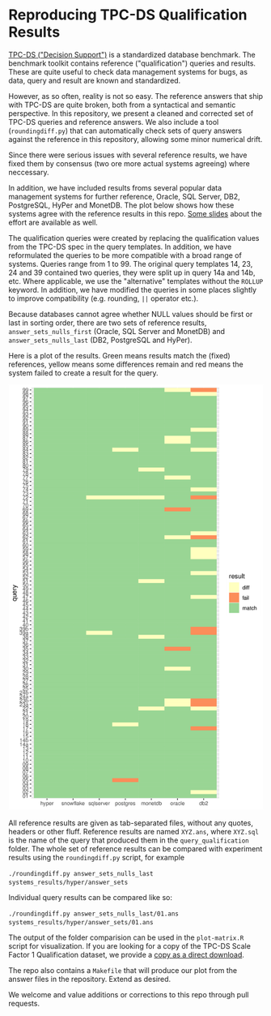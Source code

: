 # Reproducing TPC-DS Qualification Results

[TPC-DS ("Decision Support")](http://www.tpc.org/tpcds/) is a standardized database benchmark. The benchmark toolkit contains reference ("qualification") queries and results. These are quite useful to check data management systems for bugs, as data, query and result are known and standardized.

However, as so often, reality is not so easy. The reference answers that ship with TPC-DS are quite broken, both from a syntactical and semantic perspective. In this repository, we present a cleaned and corrected set of TPC-DS queries and reference answers. We also include a tool (`roundingdiff.py`) that can automatically check sets of query answers against the reference in this repository, allowing some minor numerical drift. 

Since there were serious issues with several reference results, we have fixed them by consensus (two ore more actual systems agreeing) where neccessary. 

In addition, we have included results froms several popular data management systems for further reference, Oracle, SQL Server, DB2, PostgreSQL, HyPer and MonetDB. The plot below shows how these systems agree with the reference results in this repo. [Some slides](https://homepages.cwi.nl/~hannes/tpcds-slides.pdf) about the effort are available as well.

The qualification queries were created by replacing the qualification values from the TPC-DS spec in the query templates. In addition, we have reformulated the queries to be more compatible with a broad range of systems. Queries range from 1 to 99. The original query templates 14, 23, 24 and 39 contained two queries, they were split up in query 14a and 14b, etc. Where applicable, we use the "alternative" templates without the `ROLLUP` keyword. In addition, we have modified the queries in some places slightly to improve compatibility (e.g. rounding, `||` operator etc.).

Because databases cannot agree whether NULL values should be first or last in sorting order, there are two sets of reference results, `answer_sets_nulls_first` (Oracle, SQL Server and MonetDB) and `answer_sets_nulls_last` (DB2, PostgreSQL and HyPer).

Here is a plot of the results. Green means results match the (fixed) references, yellow means some differences remain and red means the system failed to create a result for the query.

![TPC-DS Results Matrix](matrix.png)


All reference results are given as tab-separated files, without any quotes, headers or other fluff. Reference results are named `XYZ.ans`, where `XYZ.sql` is the name of the query that produced them in the `query_qualification` folder. The whole set of reference results can be compared with experiment results using the `roundingdiff.py` script, for example

`./roundingdiff.py answer_sets_nulls_last systems_results/hyper/answer_sets`

Individual query results can be compared like so:

`./roundingdiff.py answer_sets_nulls_last/01.ans systems_results/hyper/answer_sets/01.ans`

The output of the folder comparision can be used in the `plot-matrix.R` script for visualization. If you are looking for a copy of the TPC-DS Scale Factor 1 Qualification dataset, we provide a [copy as a direct download](https://homepages.cwi.nl/~hannes/tpcds-sf1-xz/).

The repo also contains a `Makefile` that will produce our plot from the answer files in the repository. Extend as desired.

We welcome and value additions or corrections to this repo through pull requests. 
